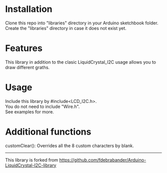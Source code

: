 # Installation #
Clone this repo into "libraries" directory in your Arduino sketchbook folder. </br>
Create the "libraries" directory in case it does not exist yet.

# Features #
This library in addition to the clasic LiquidCrystal_I2C usage allows you to draw different graths.

# Usage #
Include this library by #include<LCD_I2C.h>. </br>
You do not need to include "Wire.h". </br>
See examples for more.

# Additional functions #
customClear(): Overrides all the 8 custom characters by blank. </br>

-------------------------------------------------------------------------------------------------------------------
This library is forked from https://github.com/fdebrabander/Arduino-LiquidCrystal-I2C-library
